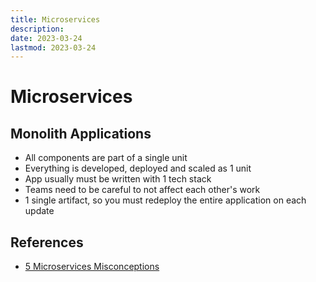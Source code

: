 ```yaml
---
title: Microservices
description:
date: 2023-03-24
lastmod: 2023-03-24
---
```


# Microservices

## Monolith Applications

- All components are part of a single unit
- Everything is developed, deployed and scaled as 1 unit
- App usually must be written with 1 tech stack
- Teams need to be careful to not affect each other's work
- 1 single artifact, so you must redeploy the entire application on each update

## References

- [5 Microservices Misconceptions](https://redis.com/blog/5-microservices-misconceptions/?utm_source=marketo&utm_medium=email&utm_campaign=March_2023_newsletter&mkt_tok=OTE1LU5GRC0xMjgAAAGKjJhaOSj_kmp5uYNVRxI3cr5ViVBgiFI6mr87hD69pBGwrwvDbZzEzlmO7XbYqcbrEQ-w2Wm6NOHSinzvW8YwguMCP8kupyLp48LE4VIZH43xzdc)
